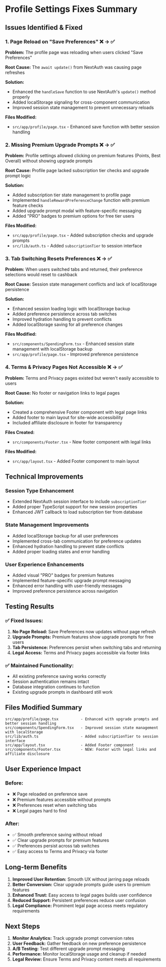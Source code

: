 # Profile Settings Fixes Summary

## Issues Identified & Fixed

### 1. **Page Reload on "Save Preferences" ❌ → ✅**

**Problem:** The profile page was reloading when users clicked "Save Preferences"

**Root Cause:** The `await update()` from NextAuth was causing page refreshes

**Solution:**
- Enhanced the `handleSave` function to use NextAuth's `update()` method properly
- Added localStorage signaling for cross-component communication
- Improved session state management to prevent unnecessary reloads

**Files Modified:**
- `src/app/profile/page.tsx` - Enhanced save function with better session handling

### 2. **Missing Premium Upgrade Prompts ❌ → ✅**

**Problem:** Profile settings allowed clicking on premium features (Points, Best Overall) without showing upgrade prompts

**Root Cause:** Profile page lacked subscription tier checks and upgrade prompt logic

**Solution:**
- Added subscription tier state management to profile page
- Implemented `handleRewardPreferenceChange` function with premium feature checks
- Added upgrade prompt modal with feature-specific messaging
- Added "PRO" badges to premium options for free tier users

**Files Modified:**
- `src/app/profile/page.tsx` - Added subscription checks and upgrade prompts
- `src/lib/auth.ts` - Added `subscriptionTier` to session interface

### 3. **Tab Switching Resets Preferences ❌ → ✅**

**Problem:** When users switched tabs and returned, their preference selections would reset to cashback

**Root Cause:** Session state management conflicts and lack of localStorage persistence

**Solution:**
- Enhanced session loading logic with localStorage backup
- Added preference persistence across tab switches
- Improved hydration handling to prevent conflicts
- Added localStorage saving for all preference changes

**Files Modified:**
- `src/components/SpendingForm.tsx` - Enhanced session state management with localStorage backup
- `src/app/profile/page.tsx` - Improved preference persistence

### 4. **Terms & Privacy Pages Not Accessible ❌ → ✅**

**Problem:** Terms and Privacy pages existed but weren't easily accessible to users

**Root Cause:** No footer or navigation links to legal pages

**Solution:**
- Created a comprehensive Footer component with legal page links
- Added footer to main layout for site-wide accessibility
- Included affiliate disclosure in footer for transparency

**Files Created:**
- `src/components/Footer.tsx` - New footer component with legal links

**Files Modified:**
- `src/app/layout.tsx` - Added Footer component to main layout

## Technical Improvements

### Session Type Enhancement
- Extended NextAuth session interface to include `subscriptionTier`
- Added proper TypeScript support for new session properties
- Enhanced JWT callback to load subscription tier from database

### State Management Improvements
- Added localStorage backup for all user preferences
- Implemented cross-tab communication for preference updates
- Enhanced hydration handling to prevent state conflicts
- Added proper loading states and error handling

### User Experience Enhancements
- Added visual "PRO" badges for premium features
- Implemented feature-specific upgrade prompt messaging
- Enhanced error handling with user-friendly messages
- Improved preference persistence across navigation

## Testing Results

### ✅ Fixed Issues:
1. **No Page Reload:** Save Preferences now updates without page refresh
2. **Upgrade Prompts:** Premium features show upgrade prompts for free users
3. **Tab Persistence:** Preferences persist when switching tabs and returning
4. **Legal Access:** Terms and Privacy pages accessible via footer links

### ✅ Maintained Functionality:
- All existing preference saving works correctly
- Session authentication remains intact
- Database integration continues to function
- Existing upgrade prompts in dashboard still work

## Files Modified Summary

```
src/app/profile/page.tsx          - Enhanced with upgrade prompts and better session handling
src/components/SpendingForm.tsx   - Improved session state management with localStorage
src/lib/auth.ts                   - Added subscriptionTier to session interface
src/app/layout.tsx                - Added Footer component
src/components/Footer.tsx         - NEW: Footer with legal links and affiliate disclosure
```

## User Experience Impact

### Before:
- ❌ Page reloaded on preference save
- ❌ Premium features accessible without prompts
- ❌ Preferences reset when switching tabs
- ❌ Legal pages hard to find

### After:
- ✅ Smooth preference saving without reload
- ✅ Clear upgrade prompts for premium features
- ✅ Preferences persist across tab switches
- ✅ Easy access to Terms and Privacy via footer

## Long-term Benefits

1. **Improved User Retention:** Smooth UX without jarring page reloads
2. **Better Conversion:** Clear upgrade prompts guide users to premium features
3. **Enhanced Trust:** Easy access to legal pages builds user confidence
4. **Reduced Support:** Persistent preferences reduce user confusion
5. **Legal Compliance:** Prominent legal page access meets regulatory requirements

## Next Steps

1. **Monitor Analytics:** Track upgrade prompt conversion rates
2. **User Feedback:** Gather feedback on new preference persistence
3. **A/B Testing:** Test different upgrade prompt messaging
4. **Performance:** Monitor localStorage usage and cleanup if needed
5. **Legal Review:** Ensure Terms and Privacy content meets all requirements 